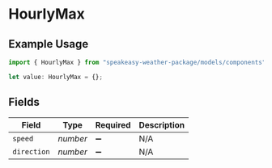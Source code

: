 # HourlyMax

## Example Usage

```typescript
import { HourlyMax } from "speakeasy-weather-package/models/components";

let value: HourlyMax = {};
```

## Fields

| Field              | Type               | Required           | Description        |
| ------------------ | ------------------ | ------------------ | ------------------ |
| `speed`            | *number*           | :heavy_minus_sign: | N/A                |
| `direction`        | *number*           | :heavy_minus_sign: | N/A                |